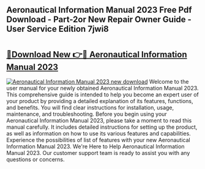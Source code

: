 ## Aeronautical Information Manual 2023 Free Pdf Download - Part-2or New Repair Owner Guide - User Service Edition 7jwi8

# <h2><a href="http://bc45650.oget.top/?id=Aeronautical+Information+Manual+2023">🔗Download New 👉🔴 Aeronautical Information Manual 2023</a></h2>

[![Aeronautical Information Manual 2023 new download](https://i.imgur.com/5g1atiW.png)](http://bc45650.oget.top/?id=Aeronautical+Information+Manual+2023)
Welcome to the user manual for your newly obtained Aeronautical Information Manual 2023. This comprehensive guide is intended to help you become an expert user of your product by providing a detailed explanation of its features, functions, and benefits. You will find clear instructions for installation, usage, maintenance, and troubleshooting. Before you begin using your Aeronautical Information Manual 2023, please take a moment to read this manual carefully. It includes detailed instructions for setting up the product, as well as information on how to use its various features and capabilities. Experience the possibilities of list of features with your new Aeronautical Information Manual 2023. We're Here to Help Aeronautical Information Manual 2023. Our customer support team is ready to assist you with any questions or concerns.
